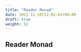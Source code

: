 ```yaml
---
title: "Reader Monad"
date: 2021-12-16T22:02:43+09:00
draft: true
weight: 52
---
```


## Reader Monad